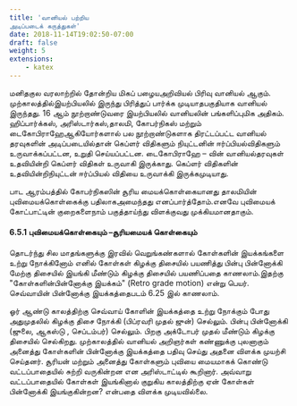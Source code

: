 ```yaml
---
title: 'வானியல் பற்றிய
அடிப்படைக் கருத்துகள்'
date: 2018-11-14T19:02:50-07:00
draft: false
weight: 5
extensions:
    - katex
---
```


மனிதகுல வரலாற்றில் தோன்றிய மிகப் பழையஅறிவியல் பிரிவு வானியல் ஆகும். முற்காலத்தில்இயற்பியலில் இருந்து பிரித்துப் பார்க்க முடியாதபகுதியாக வானியல் இருந்தது. 16 ஆம் நூற்றாண்டுவரை இயற்பியலில் வானியலின் பங்களிப்புமிக அதிகம். ஹிப்பார்க்கஸ், அரிஸ்டார்கஸ்,தாலமி, கோபர்நிகஸ் மற்றும் டைகோபிராஹேஆகியோர்களால் பல நூற்றாண்டுகளாக
திரட்டப்பட்ட வானியல் தரவுகளின் அடிப்படையில்தான் கெப்ளர் விதிகளும் நியுட்டனின் ஈர்ப்பியல்விதிகளும் உருவாக்கப்பட்டன, உறுதி செய்யப்பட்டன. டைகோபிராஹே – வின் வானியல்தரவுகள் உதவியின்றி கெப்ளர் விதிகள் உருவாகி
இருக்காது. கெப்ளர் விதிகளின் உதவியின்றிநியுட்டன் ஈர்ப்பியல் விதியை உருவாக்கி இருக்கமுடியாது.

பாட ஆரம்பத்தில் கோபர்நிகஸின் சூரிய மையக்கொள்கையானது தாலமியின் புவிமையக்கொள்கைக்கு பதிலாகஅமைந்தது எனப்பார்த்தோம்.எனவே புவிமையக் கோட்பாட்டின் குறைகளைநாம் பகுத்தாய்ந்து விளக்குவது முக்கியமானதாகும்.

 #### 6.5.1 புவிமையக்கொள்கையும் –சூரியமையக் கொள்கையும்

தொடர்ந்து சில மாதங்களுக்கு இரவில் வெறுங்கண்களால் கோள்களின் இயக்கங்களை உற்று நோக்கினோம் எனில் கோள்கள் கிழக்கு திசையில் பயணித்து பின்பு பின்னோக்கி மேற்கு திசையில் இயங்கி மீண்டும் கிழக்கு திசையில் பயணிப்பதை காணலாம்.இதற்கு "கோள்களின்பின்னோக்கு இயக்கம்" (Retro grade motion) என்று பெயர். செவ்வாயின் பின்னோக்கு இயக்கத்தைபடம் 6.25 இல் காணலாம்.

ஓர் ஆண்டு காலத்திற்கு செவ்வாய் கோளின் இயக்கத்தை உற்று நோக்கும் போது அதுமுதலில் கிழக்கு திசை நோக்கி (பிப்ரவரி முதல்
ஜுன்) செல்லும். பின்பு பின்னோக்கி (ஜுலை, ஆகஸ்டு , செப்டம்பர்) செல்லும். பிறகு அக்டோபர் முதல் மீண்டும் கிழக்கு திசையில் செல்கிறது. முற்காலத்தில் வானியல் அறிஞர்கள் கண்ணுக்கு புலனாகும் அனைத்து கோள்களின் பின்னோக்கு
இயக்கத்தை பதிவு செய்து அதனை விளக்க முயற்சி செய்தனர். சூரியன் மற்றும் அனைத்து கோள்களும்
புவியை மையமாகக் கொண்டு வட்டப்பாதையில் சுற்றி வருகின்றன என அரிஸ்டாட்டில் கூறினார். அவ்வாறு வட்டப்பாதையில் கோள்கள் இயங்கினால் குறுகிய காலத்திற்கு ஏன் கோள்கள் பின்னோக்கி இயங்குகின்றன? என்பதை விளக்க முடியவில்லை.

